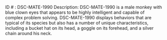 ID # : DSC-MATE-1990
Description: DSC-MATE-1990 is a male monkey with blue clown eyes that appears to be highly intelligent and capable of complex problem solving. DSC-MATE-1990 displays behaviors that are typical of its species but also has a number of unique characteristics, including a bucket hat on its head, a goggle on its forehead, and a silver chain around his neck.